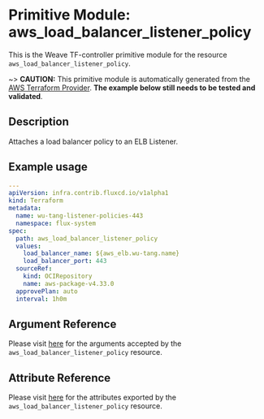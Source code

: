 
# Primitive Module: aws_load_balancer_listener_policy

This is the Weave TF-controller primitive module for the resource `aws_load_balancer_listener_policy`.

~> **CAUTION:** This primitive module is automatically generated from the [AWS Terraform Provider](https://registry.terraform.io/providers/hashicorp/aws/latest/docs/resources/load_balancer_listener_policy). **The example below still needs to be tested and validated**.

## Description

Attaches a load balancer policy to an ELB Listener.

## Example usage

```yaml
---
apiVersion: infra.contrib.fluxcd.io/v1alpha1
kind: Terraform
metadata:
  name: wu-tang-listener-policies-443
  namespace: flux-system
spec:
  path: aws_load_balancer_listener_policy
  values:
    load_balancer_name: ${aws_elb.wu-tang.name}
    load_balancer_port: 443
  sourceRef:
    kind: OCIRepository
    name: aws-package-v4.33.0
  approvePlan: auto
  interval: 1h0m
```

## Argument Reference

Please visit [here](https://registry.terraform.io/providers/hashicorp/aws/latest/docs/resources/load_balancer_listener_policy#argument-reference) for the arguments accepted by the `aws_load_balancer_listener_policy` resource.

## Attribute Reference

Please visit [here](https://registry.terraform.io/providers/hashicorp/aws/latest/docs/resources/load_balancer_listener_policy#attributes-reference) for the attributes exported by the `aws_load_balancer_listener_policy` resource.

